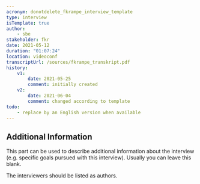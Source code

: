 ```yaml
---
acronym: donotdelete_fkrampe_interview_template
type: interview
isTemplate: true
author: 
    - sbe
stakeholder: fkr
date: 2021-05-12
duration: "01:07:24"
location: videoconf
transcriptUrl: /sources/fkrampe_transkript.pdf
history:
    v1:
        date: 2021-05-25
        comment: initially created
    v2:
        date: 2021-06-04
        comment: changed according to template
todo:
    - replace by an English version when available  
---
```


## Additional Information

This part can be used to describe additional information about the interview (e.g. specific goals pursued with
this interview). Usually you can leave this blank.

The interviewers should be listed as authors.